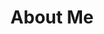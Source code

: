 ---
title: About Me
hide_title: false
sections:
  - section_id: hero
    type: section_hero
    content: >-
      This is about myself and what I love
  - section_id: image
    type: section_content
    image: images/about.jpg
  - section_id: content
    type: section_content
    content: >-
      I'm a Software Developer from [Popayán](https://en.wikipedia.org/wiki/Popayan), Colombia. Currently I'm working at Derivco Sweden AB, in Stockholm, as a Backend developer. I have experience with many different technologies both as a Backend or Frontend developer. I love Linux and have had a lot of fun with AWS.


      After graduating from University I started as a .NET Software developer in Bogotá, to later move to Cali to join Alert Logic as a Frontend developer where I met Erlang/Elixir and decided to focus on it. In Derivco, my current employer, I'm mostly working with Elixir and Golang. Right now I want to learn more about Domain Driven Design, Azure and Golang.


      In my free time I love coding, reading and running. I'm in charge of a free devotionals app that has more than 100.000 downloads and more than 300.000 monthly visits.


      *I hope we can have a chat soon! Follow me or [contact me](/contact)*

template: advanced
---